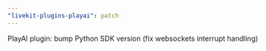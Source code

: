 ```yaml
---
"livekit-plugins-playai": patch
---
```


PlayAI plugin: bump Python SDK version (fix websockets interrupt handling)

